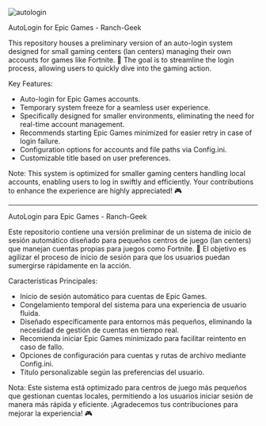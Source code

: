 



![autologin](https://github.com/Chimiscuilo123/Autologin-EpicGames/assets/159100583/2a18d117-2ca8-4639-b156-9b4ac1878a5f)



AutoLogin for Epic Games - Ranch-Geek

This repository houses a preliminary version of an auto-login system designed for small gaming centers (lan centers) managing their own accounts for games like Fortnite. 🚀 The goal is to streamline the login process, allowing users to quickly dive into the gaming action.

Key Features:

* Auto-login for Epic Games accounts.
* Temporary system freeze for a seamless user experience.
* Specifically designed for smaller environments, eliminating the need for real-time account management.
* Recommends starting Epic Games minimized for easier retry in case of login failure.
* Configuration options for accounts and file paths via Config.ini.
* Customizable title based on user preferences.

Note: This system is optimized for smaller gaming centers handling local accounts, enabling users to log in swiftly and efficiently. Your contributions to enhance the experience are highly appreciated! 🎮

****************************************************************************************************

AutoLogin para Epic Games - Ranch-Geek

Este repositorio contiene una versión preliminar de un sistema de inicio de sesión automático diseñado para pequeños centros de juego (lan centers) que manejan cuentas propias para juegos como Fortnite. 🚀 El objetivo es agilizar el proceso de inicio de sesión para que los usuarios puedan sumergirse rápidamente en la acción.

Características Principales:

* Inicio de sesión automático para cuentas de Epic Games.
* Congelamiento temporal del sistema para una experiencia de usuario fluida.
* Diseñado específicamente para entornos más pequeños, eliminando la necesidad de gestión de cuentas en tiempo real.
* Recomienda iniciar Epic Games minimizado para facilitar reintento en caso de fallo.
* Opciones de configuración para cuentas y rutas de archivo mediante Config.ini.
* Título personalizable según las preferencias del usuario.

Nota: Este sistema está optimizado para centros de juego más pequeños que gestionan cuentas locales, permitiendo a los usuarios iniciar sesión de manera más rápida y eficiente. ¡Agradecemos tus contribuciones para mejorar la experiencia! 🎮
